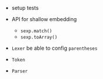 - setup tests

- API for shallow embedding

  - `sexp.match()`
  - `sexp.toArray()`

- `Lexer` be able to config `parentheses`
- `Token`
- `Parser`
